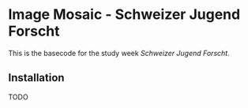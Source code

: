 # Image Mosaic - Schweizer Jugend Forscht

This is the basecode for the study week *Schweizer Jugend Forscht*. 

## Installation

TODO

